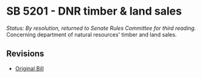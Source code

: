 # SB 5201 - DNR timber & land sales
*Status: By resolution, returned to Senate Rules Committee for third reading.*
Concerning department of natural resources' timber and land sales.

## Revisions
* [Original Bill](1/)